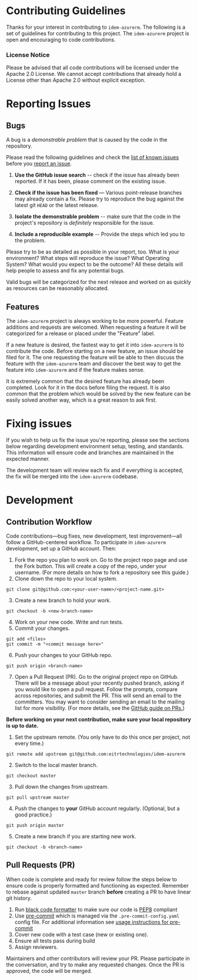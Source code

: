 # Contributing Guidelines

Thanks for your interest in contributing to `idem-azurerm`. The following is a set of guidelines for contributing to this project. The `idem-azurerm` project is open and encouraging to code contributions.

### License Notice

Please be advised that all code contributions will be licensed under the Apache 2.0
License. We cannot accept contributions that already hold a License other
than Apache 2.0 without explicit exception.

# Reporting Issues

## Bugs

A bug is a *demonstrable problem* that is caused by the code in the repository.

Please read the following guidelines and check the [list of known issues](https://github.com/eitrtechnologies/idem-azurerm/issues) before you
[report an issue](https://github.com/eitrtechnologies/idem-azurerm/issues/new/choose).

1. **Use the GitHub issue search** -- check if the issue has
   already been reported. If it has been, please comment on the existing issue.

2. **Check if the issue has been fixed** — Various point-release branches may already contain
   a fix. Please try to reproduce the bug against the latest git ``HEAD`` or
   the latest release.

3. **Isolate the demonstrable problem** -- make sure that the
   code in the project's repository is *definitely* responsible for the issue.

4. **Include a reproducible example** -- Provide the steps which
   led you to the problem.

Please try to be as detailed as possible in your report, too. What is your
environment? What steps will reproduce the issue? What Operating System? What
would you expect to be the outcome? All these details will help people to
assess and fix any potential bugs.

Valid bugs will be categorized for the next release and worked on as quickly
as resources can be reasonably allocated.

## Features

The `idem-azurerm` project is always working to be more powerful. Feature additions and requests are
welcomed. When requesting a feature it will be categorized for a release or
placed under the "Feature" label.

If a new feature is desired, the fastest way to get it into `idem-azurerm` is to
contribute the code. Before starting on a new feature, an issue should be filed
for it. The one requesting the feature will be able to then discuss the feature
with the `idem-azurerm` team and discover the best way to get the feature into `idem-azurerm` and
if the feature makes sense.

It is extremely common that the desired feature has already been completed.
Look for it in the docs before filing the request. It is also common that the problem which would be
solved by the new feature can be easily solved another way, which is a great
reason to ask first.

# Fixing issues

If you wish to help us fix the issue you're reporting,
please see the sections below regarding development environment setup, testing, and standards. This information will ensure code and branches are maintained in the expected manner.

The development team will review each fix and if everything is accepted, the fix
will be merged into the `idem-azurerm` codebase.

# Development

## Contribution Workflow

Code contributions—bug fixes, new development, test improvement—all follow a GitHub-centered workflow. To participate in `idem-azurerm` development, set up a GitHub account. Then:

1. Fork the repo you plan to work on. Go to the project repo page and use the Fork button. This will create a copy of the repo, under your username. (For more details on how to fork a repository see this guide.)
2. Clone down the repo to your local system.
```
git clone git@github.com:<your-user-name>/<project-name.git>
```
3. Create a new branch to hold your work.
```
git checkout -b <new-branch-name>
```
4. Work on your new code. Write and run tests.
5. Commit your changes.
```
git add <files>
git commit -m "<commit message here>"
```
6. Push your changes to your GitHub repo.
```
git push origin <branch-name>
```
7. Open a Pull Request (PR). Go to the original project repo on GitHub. There will be a message about your recently pushed branch, asking if you would like to open a pull request. Follow the prompts, compare across repositories, and submit the PR. This will send an email to the committers. You may want to consider sending an email to the mailing list for more visibility. (For more details, see the [GitHub guide on PRs.](https://help.github.com/articles/creating-a-pull-request-from-a-fork))

**Before working on your next contribution, make sure your local repository is up to date.**

1. Set the upstream remote. (You only have to do this once per project, not every time.)
```
git remote add upstream git@github.com:eitrtechnologies/idem-azurerm
```
2. Switch to the local master branch.
```
git checkout master
```
3. Pull down the changes from upstream.
```
git pull upstream master
```
4. Push the changes to **your** GitHub account regularly. (Optional, but a good practice.)
```
git push origin master
```
5. Create a new branch if you are starting new work.
```
git checkout -b <branch-name>
```

## Pull Requests (PR)

When code is complete and ready for review follow the steps below to ensure code is properly formatted and functioning as expected. Remember to rebase against updated `master` branch **before** creating a PR to have linear git history.

1. Run [black code formatter](https://github.com/psf/black) to make sure our code is [PEP8](https://www.python.org/dev/peps/pep-0008/) compliant
2. Use [pre-commit](https://pre-commit.com) which is managed via the `.pre-commit-config.yaml` config file.
For additional information see [usage instructions for pre-commit](https://pre-commit.com/#usage)
3. Cover new code with a test case (new or existing one).
4. Ensure all tests pass during build
5. Assign reviewers.

Maintainers and other contributors will review your PR. Please participate in the conversation, and try to make any requested changes. Once the PR is approved, the code will be merged.
